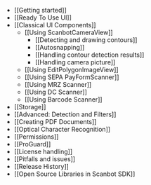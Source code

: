 * [[Getting started]]
* [[Ready To Use UI]]
* [[Classical UI Components]]
    * [[Using ScanbotCameraView]]
        * [[Detecting and drawing contours]]
        * [[Autosnapping]]
        * [[Handling contour detection results]]
        * [[Handling camera picture]]
    * [[Using EditPolygonImageView]]
    * [[Using SEPA PayFormScanner]]
    * [[Using MRZ Scanner]]
    * [[Using DC Scanner]]
    * [[Using Barcode Scanner]]
* [[Storage]]
* [[Advanced: Detection and Filters]]
* [[Creating PDF Documents]]
* [[Optical Character Recognition]]
* [[Permissions]]
* [[ProGuard]]
* [[License handling]]
* [[Pitfalls and issues]]
* [[Release History]]
* [[Open Source Libraries in Scanbot SDK]]